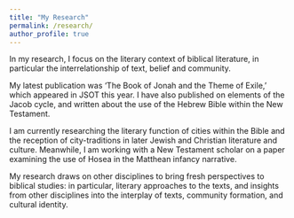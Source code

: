 ```yaml
---
title: "My Research"
permalink: /research/
author_profile: true
---
```


In my research, I focus on the literary context of biblical literature, in particular the interrelationship of text, belief and community. 

My latest publication was ‘The Book of Jonah and the Theme of Exile,’ which appeared in JSOT this year. I have also published on elements of the Jacob cycle, and written about the use of the Hebrew Bible within the New Testament. 

I am currently researching the literary function of cities within the Bible and the reception of city-traditions in later Jewish and Christian literature and culture. Meanwhile, I am working with a New Testament scholar on a paper examining the use of Hosea in the Matthean infancy narrative. 

My research draws on other disciplines to bring fresh perspectives to biblical studies: in particular, literary approaches to the texts, and insights from other disciplines into the interplay of texts, community formation, and cultural identity.  
